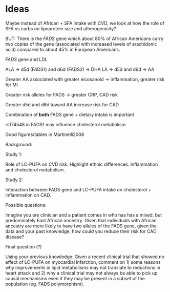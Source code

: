 # Ideas #

Maybe instead of African + SFA intake with CVD, we look at how the
role of SFA vs carbs on lipoprotein size and atherogenicity?

BUT: There is the *FADS* gene which about 80% of African Americans
carry two copies of the gene (associated with increased levels of
arachidonic acid) compared to about 45% in European Americans.

*FADS* gene and LDL

ALA -> d5d (FADS1) and d6d (FADS2) -> DHA
LA -> d5d and d6d -> AA

Greater AA associated with greater eicosanoid -> inflammation, greater
risk for MI

Greater risk alleles for FADS -> greater CRP, CAD risk

Greater d5d and d6d toward AA increase risk for CAD

Combination of **both** FADS gene + dietary intake is important

rs174548 in FADS1 may influence cholesterol metabolism

Good figures/tables in Martinelli2008

Background:



Study 1:

Role of LC-PUFA on CVD risk. Highlight ethnic differences.
Inflammation and cholesterol metabolism.

Study 2:

Interaction between FADS gene and LC-PUFA intake on cholesterol +
inflammation on CAD.

Possible questions:

Imagine you are clinician and a patient comes in who has has a mixed,
but predominately East African ancestry.  Given that individuals with
African ancestry are more likely to have two alleles of the FADS gene,
given the data and your past knowledge, how could you reduce their
risk for CAD disease?

Final question (?)

Using your previous knowledge: Given a recent clinical trial that
showed no effect of LC-PUFA on myocardial infarction, comment on 1)
some reasons why improvements in lipid metabolisms may not translate
to reductions in heart attack and 2) why a clinical trial may not
always be able to pick up causal mechanisms even if they may be
present in a subset of the population (eg. FADS polymorphism).
